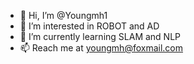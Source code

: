 - 👋 Hi, I’m @Youngmh1
- 👀 I’m interested in ROBOT and AD
- 🌱 I’m currently learning SLAM and NLP
- 📫 Reach me at youngmh@foxmail.com

<!---
Youngmh1/Youngmh1 is a ✨ special ✨ repository because its `README.md` (this file) appears on your GitHub profile.
You can click the Preview link to take a look at your changes.
--->
